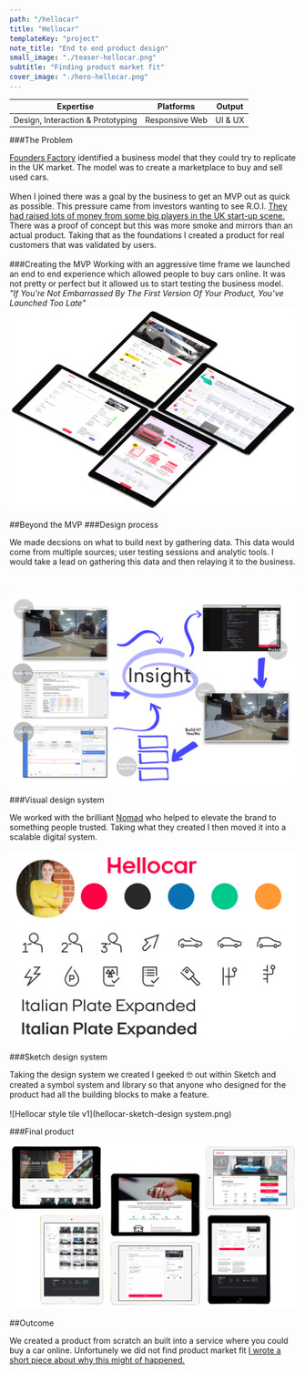```yaml
---
path: "/hellocar"
title: "Hellocar"
templateKey: "project"
note_title: "End to end product design"
small_image: "./teaser-hellocar.png"
subtitle: "Finding product market fit"
cover_image: "./hero-hellocar.png"
---
```


| Expertise                         | Platforms      | Output  |
| --------------------------------- | -------------- | ------- |
| Design, Interaction & Prototyping | Responsive Web | UI & UX |

###The Problem

[Founders Factory](https://foundersfactory.com/) identified a business model that they could try to replicate in the UK market. The model was to create a marketplace to buy and sell used cars.
<br><br>
When I joined there was a goal by the business to get an MVP out as quick as possible. This pressure came from investors wanting to see R.O.I. [They had raised lots of money from some big players in the UK start-up scene.](https://techcrunch.com/2017/02/11/uks-hellocar-secures-1m-to-to-disrupt-uk-car-buying-market/?guccounter=1) There was a proof of concept but this was more smoke and mirrors than an actual product. Taking that as the foundations I created a product for real customers that was validated by users.
<br><br>
###Creating the MVP
Working with an aggressive time frame we launched an end to end experience which allowed people to buy cars online. It was not pretty or perfect but it allowed us to start testing the business model.
<br>
_"If You're Not Embarrassed By The First Version Of Your Product, You’ve Launched Too Late"_
![Hellocar MVP](hellocar-mvp.png)

##Beyond the MVP
###Design process

We made decsions on what to build next by gathering data. This data would come from multiple sources; user testing sessions and analytic tools. I would take a lead on gathering this data and then relaying it to the business.

<br><br>
![Hellocar style tile v1](hellocar-design-process.png)

###Visual design system

We worked with the brilliant [Nomad](http://www.nomadstudio.com/) who helped to elevate the brand to something people trusted. Taking what they created I then moved it into a scalable digital system.
<br><br>
![Hellocar style tile v1](hellocar-nomad-style-tile.png)

###Sketch design system

Taking the design system we created I geeked 🤓 out within Sketch and created a symbol system and library so that anyone who designed for the product had all the building blocks to make a feature.
<br><br>
![Hellocar style tile v1](hellocar-sketch-design system.png)

###Final product

![Hellocar Final Product](hellocar-final.png)

##Outcome

We created a product from scratch an built into a service where you could buy a car online. Unfortunely we did not find product market fit [I wrote a short piece about why this might of happened.](/why-did-hellocar-fail)

<!-- ###Brand and positioning

One of my tasks was to create a brand for the service. I was well aware that we were going to work with a branding agency to create a new brand, with that in mind I created a lean brand (I spent an afternoon on it) so we had something to build the product with.
<br><br>
In hindsight, this might not have put us in the best position for success. Hello car is different to an S.A.S.S product, buying a car is one of the biggest purchases you going to make and if you going to make this online without seeing the car you need to have trust in the brand.
<br><br>
![Hellocar style tile v1](hellocar-style-tile-v1.png) -->

<!-- ###Landing page v1

This was one of the hardest pages to design; no assets, no imagery, no positioning and no value proposition.
<br><br>
My desire was to move away from the standard start-up landing page in hindsight this may have made the task harder. As boring as the pattern is it does works because users are familiar that hierarchy and layout of information. We are asking users to do something they have never done before (buying a car online that they have not seen or touched) should we also challenge them with a progressive visual language.
<br><br> -->

<!-- I tried multiple ways of explaining the model and the value including putting a 3D car in a box 😜. -->

<br><br>

<!-- ![Hellocar style tile v1](hellocar-product-landing.png) -->
<!--
![Hellocar style tile v1](hellocar-landing-page.png) -->
<!--
###MVP -->

<!-- Deciding what we would build next ultimately was controlled by the head of product. My role was to give him the right information to make an informed decision.
<br><br>
This data would come from multiple sources; user testing sessions and analytic tools. In hindsight, we should have made the majority of decisions on analytics. Qualitative data came over quantitive data. -->
